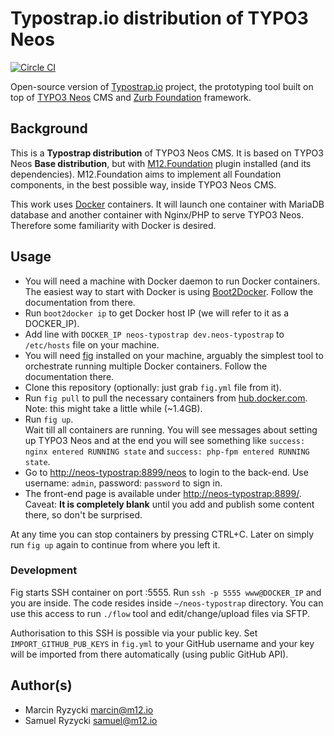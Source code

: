 # Typostrap.io distribution of TYPO3 Neos
[![Circle CI](https://circleci.com/gh/million12/neos-typostrap-distribution.png?style=badge)](https://circleci.com/gh/million12/neos-typostrap-distribution)

Open-source version of [Typostrap.io](http://typostrap.io/) project, the prototyping tool built on top of [TYPO3 Neos](http://neos.typo3.org/) CMS and [Zurb Foundation](http://foundation.zurb.com/) framework.


## Background

This is a **Typostrap distribution** of TYPO3 Neos CMS. It is based on TYPO3 Neos **Base distribution**, but with [M12.Foundation](https://github.com/million12/M12.Foundation) plugin installed (and its dependencies). M12.Foundation aims to implement all Foundation components, in the best possible way, inside TYPO3 Neos CMS.

This work uses [Docker](https://docker.com/) containers. It will launch one container with MariaDB database and another container with Nginx/PHP to serve TYPO3 Neos. Therefore some familiarity with Docker is desired.

## Usage

+ You will need a machine with Docker daemon to run Docker containers. The easiest way to start with Docker is using [Boot2Docker](http://boot2docker.io/). Follow the documentation from there. 
+ Run `boot2docker ip` to get Docker host IP (we will refer to it as a DOCKER_IP).
+ Add line with `DOCKER_IP neos-typostrap dev.neos-typostrap` to `/etc/hosts` file on your machine. 
+ You will need [fig](http://www.fig.sh/) installed on your machine, arguably the simplest tool to orchestrate running multiple Docker containers. Follow the documentation there.
+ Clone this repository (optionally: just grab `fig.yml` file from it).
+ Run `fig pull` to pull the necessary containers from [hub.docker.com](https://hub.docker.com/). Note: this might take a little while (~1.4GB).
+ Run `fig up`.  
  Wait till all containers are running. You will see messages about setting up TYPO3 Neos and at the end you will see something like `success: nginx entered RUNNING state` and `success: php-fpm entered RUNNING state`.
+ Go to [http://neos-typostrap:8899/neos](http://neos-typostrap:8899/neos) to login to the back-end. 
  Use username: `admin`, password: `password` to sign in.
+ The front-end page is available under [http://neos-typostrap:8899/](http://neos-typostrap:8899). Caveat: **It is completely blank** until you add and publish some content there, so don't be surprised.

At any time you can stop containers by pressing CTRL+C. Later on simply run `fig up` again to continue from where you left it.

### Development

Fig starts SSH container on port :5555. Run `ssh -p 5555 www@DOCKER_IP` and you are inside. The code resides inside `~/neos-typostrap` directory. You can use this access to run `./flow` tool and edit/change/upload files via SFTP. 

Authorisation to this SSH is possible via your public key. Set `IMPORT_GITHUB_PUB_KEYS` in `fig.yml` to your GitHub username and your key will be imported from there automatically (using public GitHub API).


## Author(s)

* Marcin Ryzycki marcin@m12.io  
* Samuel Ryzycki samuel@m12.io
